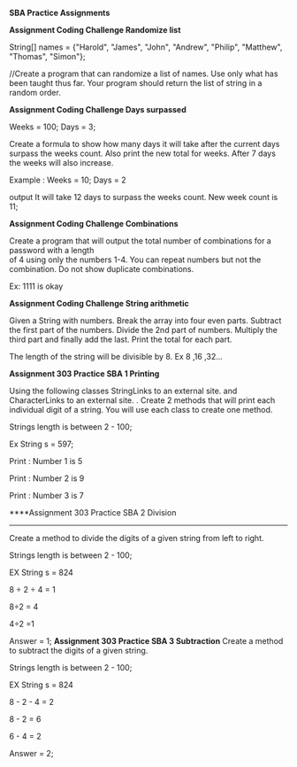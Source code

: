 **SBA Practice Assignments**

**Assignment
Coding Challenge Randomize list**

String[] names = {"Harold", "James", "John", "Andrew", "Philip", "Matthew", "Thomas", "Simon"};

//Create a program that can randomize a list of names. Use only what has been taught thus far. Your program should return the list of string in a random order.

**Assignment
Coding Challenge Days surpassed**

Weeks = 100;
Days = 3; 

Create a formula to show how many days it will take after the current days surpass 
the weeks count. Also print the new total for weeks.
After 7 days the weeks will also increase.

Example : 
Weeks = 10; 
Days = 2

output
It will take 12 days to surpass the weeks count.
New week count is 11;


**Assignment
Coding Challenge Combinations**

Create a program that will output the total number of combinations for a password with a length  
of 4 using only the numbers  1-4. You can repeat numbers but not the combination. 
Do not show duplicate combinations.

Ex:  1111 is okay 

**Assignment
Coding Challenge String arithmetic**

Given a String with numbers. Break the array into four even parts. Subtract the first part of the numbers. Divide the 2nd part of numbers. Multiply the third  part and finally add the last.  Print the total for each part. 

The length of the string will be divisible by 8.  Ex 8 ,16 ,32... 

**Assignment
303 Practice SBA 1 Printing**

Using the following classes  StringLinks to an external site. and CharacterLinks to an external site. . Create  2 methods that will print each individual  digit of a string.  You will use each class to create one method. 

Strings length is between 2 - 100;

Ex String s = 597;

Print : Number 1 is 5

Print : Number 2 is 9

Print : Number 3 is 7

****Assignment
303 Practice SBA 2 Division
****

Create a  method to divide the digits of a given string from left to right. 

Strings length is between 2 - 100;

EX String s = 824

8 ÷ 2 ÷ 4 = 1

8÷2 = 4

4÷2 =1 

Answer = 1;
**Assignment
303 Practice SBA 3 Subtraction**
Create a  method to subtract the digits of a given string. 

Strings length is between  2 - 100;

EX String s = 824

8 - 2 - 4 = 2

8 - 2 = 6

6 - 4 = 2 

Answer = 2;

